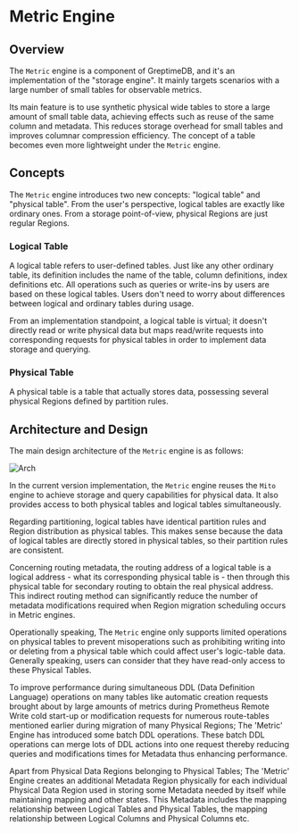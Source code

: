 # Metric Engine

## Overview

The `Metric` engine is a component of GreptimeDB, and it's an implementation of the "storage engine". It mainly targets scenarios with a large number of small tables for observable metrics.

Its main feature is to use synthetic physical wide tables to store a large amount of small table data, achieving effects such as reuse of the same column and metadata. This reduces storage overhead for small tables and improves columnar compression efficiency. The concept of a table becomes even more lightweight under the `Metric` engine.

## Concepts

The `Metric` engine introduces two new concepts: "logical table" and "physical table". From the user's perspective, logical tables are exactly like ordinary ones. From a storage point-of-view, physical Regions are just regular Regions.

### Logical Table

A logical table refers to user-defined tables. Just like any other ordinary table, its definition includes the name of the table, column definitions, index definitions etc. All operations such as queries or write-ins by users are based on these logical tables. Users don't need to worry about differences between logical and ordinary tables during usage.

From an implementation standpoint, a logical table is virtual; it doesn't directly read or write physical data but maps read/write requests into corresponding requests for physical tables in order to implement data storage and querying.

### Physical Table

A physical table is a table that actually stores data, possessing several physical Regions defined by partition rules.

## Architecture and Design

The main design architecture of the `Metric` engine is as follows:

![Arch](/metric-engine-arch.png)

In the current version implementation, the `Metric` engine reuses the `Mito` engine to achieve storage and query capabilities for physical data. It also provides access to both physical tables and logical tables simultaneously.

Regarding partitioning, logical tables have identical partition rules and Region distribution as physical tables. This makes sense because the data of logical tables are directly stored in physical tables, so their partition rules are consistent.

Concerning routing metadata, the routing address of a logical table is a logical address - what its corresponding physical table is - then through this physical table for secondary routing to obtain the real physical address. This indirect routing method can significantly reduce the number of metadata modifications required when Region migration scheduling occurs in Metric engines.

Operationally speaking, The `Metric` engine only supports limited operations on physical tables to prevent misoperations such as prohibiting writing into or deleting from a  physical table which could affect user's logic-table data. Generally speaking, users can consider that they have read-only access to these Physical Tables.

To improve performance during simultaneous DDL (Data Definition Language) operations on many tables like automatic creation requests brought about by large amounts of metrics during Prometheus Remote Write cold start-up or modification requests for numerous route-tables mentioned earlier during migration of many Physical Regions; The 'Metric' Engine has introduced some batch DDL operations. These batch DDL operations can merge lots of DDL actions into one request thereby reducing queries and modifications times for Metadata thus enhancing performance.
 
Apart from Physical Data Regions belonging to Physical Tables; The 'Metric' Engine creates an additional Metadata Region physically for each individual Physical Data Region used in storing some Metadata needed by itself while maintaining mapping and other states. This Metadata includes the mapping relationship between Logical Tables and Physical Tables, the mapping relationship between Logical Columns and Physical Columns etc.
